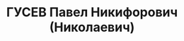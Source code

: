 ---
title: ГУСЕВ Павел Никифорович (Николаевич)
description: 'нач. политотдела 25 СД, бригадный комиссар (02.01.1936).

  Приговор: 13.11.1937'
---
